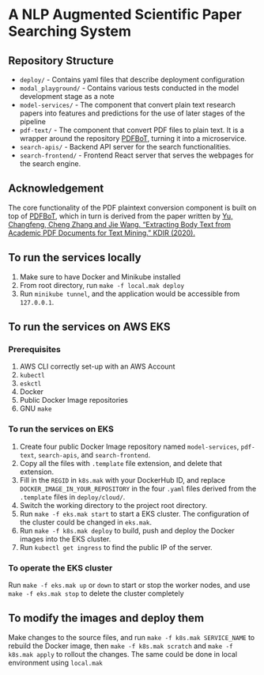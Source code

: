 # A NLP Augmented Scientific Paper Searching System

## Repository Structure
- `deploy/` - Contains yaml files that describe deployment configuration
- `modal_playground/` - Contains various tests conducted in the model development stage as a note
- `model-services/` - The component that convert plain text research papers into features and predictions for the use of later stages of the pipeline
- `pdf-text/` - The component that convert PDF files to plain text. It is a wrapper around the repository [PDFBoT](https://github.com/yuchangfeng/PDFBoT), turning it into a microservice.
-  `search-apis/` - Backend API server for the search functionalities.
-  `search-frontend/` - Frontend React server that serves the webpages for the search engine.

## Acknowledgement
The core functionality of the PDF plaintext conversion component is built on top of [PDFBoT](https://github.com/yuchangfeng/PDFBoT), which in turn is derived from the paper written by [Yu, Changfeng, Cheng Zhang and Jie Wang. “Extracting Body Text from Academic PDF Documents for Text Mining.” KDIR (2020).](https://doi.org/10.48550/arXiv.2010.12647)

## To run the services locally
1. Make sure to have Docker and Minikube installed
2. From root directory, run `make -f local.mak deploy`
3. Run `minikube tunnel`, and the application would be accessible from `127.0.0.1`.

## To run the services on AWS EKS
### Prerequisites
1. AWS CLI correctly set-up with an AWS Account
2. `kubectl`
3. `eskctl`
4. Docker
5. Public Docker Image repositories
6. GNU `make`
### To run the services on EKS
1. Create four public Docker Image repository named `model-services`, `pdf-text`, `search-apis`, and `search-frontend`.
2. Copy all the files with `.template` file extension, and delete that extension. 
3. Fill in the `REGID` in `k8s.mak` with your DockerHub ID, and replace `DOCKER_IMAGE_IN_YOUR_REPOSITORY` in the four `.yaml` files derived from the `.template` files in `deploy/cloud/`.
4. Switch the working directory to the project root directory. 
5. Run `make -f eks.mak start` to start a EKS cluster. The configuration of the cluster could be changed in `eks.mak`.
6. Run `make -f k8s.mak deploy` to build, push and deploy the Docker images into the EKS cluster.
7. Run `kubectl get ingress` to find the public IP of the server.
### To operate the EKS cluster
Run `make -f eks.mak up` or `down` to start or stop the worker nodes, and use `make -f eks.mak stop` to delete the cluster completely

## To modify the images and deploy them
Make changes to the source files, and run `make -f k8s.mak SERVICE_NAME` to rebuild the Docker image, then `make -f k8s.mak scratch` and `make -f k8s.mak apply` to rollout the changes. The same could be done in local environment using `local.mak`